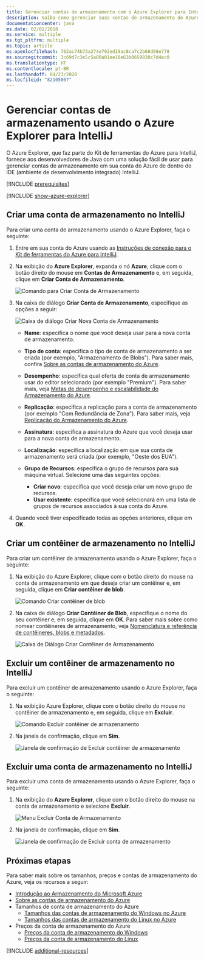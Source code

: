 ```yaml
---
title: Gerenciar contas de armazenamento com o Azure Explorer para IntelliJ
description: Saiba como gerenciar suas contas de armazenamento do Azure usando o Azure Explorer para IntelliJ.
documentationcenter: java
ms.date: 02/01/2018
ms.service: multiple
ms.tgt_pltfrm: multiple
ms.topic: article
ms.openlocfilehash: 762ac74b73a274e792ed19ac8ca7c2b68d98e778
ms.sourcegitcommit: 3c69d7c3e5c5a00a01ee18e63b0659830c7d4ec0
ms.translationtype: HT
ms.contentlocale: pt-BR
ms.lasthandoff: 04/23/2020
ms.locfileid: "82105067"
---
```

# <a name="manage-storage-accounts-by-using-the-azure-explorer-for-intellij"></a>Gerenciar contas de armazenamento usando o Azure Explorer para IntelliJ

O Azure Explorer, que faz parte do Kit de ferramentas do Azure para IntelliJ, fornece aos desenvolvedores de Java com uma solução fácil de usar para gerenciar contas de armazenamento em sua conta do Azure de dentro do IDE (ambiente de desenvolvimento integrado) IntelliJ.

[!INCLUDE [prerequisites](includes/prerequisites.md)]

[!INCLUDE [show-azure-explorer](includes/show-azure-explorer.md)]

## <a name="create-a-storage-account-in-intellij"></a>Criar uma conta de armazenamento no IntelliJ

Para criar uma conta de armazenamento usando o Azure Explorer, faça o seguinte:

1. Entre em sua conta do Azure usando as [Instruções de conexão para o Kit de ferramentas do Azure para IntelliJ]. 

2. Na exibição do **Azure Explorer**, expanda o nó **Azure**, clique com o botão direito do mouse em **Contas de Armazenamento** e, em seguida, clique em **Criar Conta de Armazenamento**.

   ![Comando para Criar Conta de Armazenamento][CS01]

3. Na caixa de diálogo **Criar Conta de Armazenamento**, especifique as opções a seguir:

   ![Caixa de diálogo Criar Nova Conta de Armazenamento][CS02]

   * **Name**: especifica o nome que você deseja usar para a nova conta de armazenamento.

   * **Tipo de conta**: especifica o tipo de conta de armazenamento a ser criada (por exemplo, "Armazenamento de Blobs"). Para saber mais, confira [Sobre as contas de armazenamento do Azure]. 

   * **Desempenho**: especifica qual oferta de conta de armazenamento usar do editor selecionado (por exemplo "Premium"). Para saber mais, veja [Metas de desempenho e escalabilidade do Armazenamento do Azure]. 

   * **Replicação**: especifica a replicação para a conta de armazenamento (por exemplo "Com Redundância de Zona"). Para saber mais, veja [Replicação do Armazenamento do Azure]. 

   * **Assinatura**: especifica a assinatura do Azure que você deseja usar para a nova conta de armazenamento.

   * **Localização**: especifica a localização em que sua conta de armazenamento será criada (por exemplo, "Oeste dos EUA").

   * **Grupo de Recursos**: especifica o grupo de recursos para sua máquina virtual. Selecione uma das seguintes opções:
      * **Criar novo**: especifica que você deseja criar um novo grupo de recursos.
      * **Usar existente**: especifica que você selecionará em uma lista de grupos de recursos associados à sua conta do Azure.

4. Quando você tiver especificado todas as opções anteriores, clique em **OK**.

## <a name="create-a-storage-container-in-intellij"></a>Criar um contêiner de armazenamento no IntelliJ

Para criar um contêiner de armazenamento usando o Azure Explorer, faça o seguinte:

1. Na exibição do Azure Explorer, clique com o botão direito do mouse na conta de armazenamento em que deseja criar um contêiner e, em seguida, clique em **Criar contêiner de blob**.

   ![Comando Criar contêiner de blob][CC01]

2. Na caixa de diálogo **Criar Contêiner de Blob**, especifique o nome do seu contêiner e, em seguida, clique em **OK**. Para saber mais sobre como nomear contêineres de armazenamento, veja [Nomenclatura e referência de contêineres, blobs e metadados].

   ![Caixa de Diálogo Criar Contêiner de Armazenamento][CC02]

## <a name="delete-a-storage-container-in-intellij"></a>Excluir um contêiner de armazenamento no IntelliJ

Para excluir um contêiner de armazenamento usando o Azure Explorer, faça o seguinte:

1. Na exibição Azure Explorer, clique com o botão direito do mouse no contêiner de armazenamento e, em seguida, clique em **Excluir**.

   ![Comando Excluir contêiner de armazenamento][DC01]

2. Na janela de confirmação, clique em **Sim**.

   ![Janela de confirmação de Excluir contêiner de armazenamento][DC02]

## <a name="delete-a-storage-account-in-intellij"></a>Excluir uma conta de armazenamento no IntelliJ

Para excluir uma conta de armazenamento usando o Azure Explorer, faça o seguinte:

1. Na exibição do **Azure Explorer**, clique com o botão direito do mouse na conta de armazenamento e selecione **Excluir**.

   ![Menu Excluir Conta de Armazenamento][DS01]

2. Na janela de confirmação, clique em **Sim**.

   ![Janela de confirmação de Excluir conta de armazenamento][DS02]

## <a name="next-steps"></a>Próximas etapas

Para saber mais sobre os tamanhos, preços e contas de armazenamento do Azure, veja os recursos a seguir:

* [Introdução ao Armazenamento do Microsoft Azure]
* [Sobre as contas de armazenamento do Azure]
* Tamanhos de conta de armazenamento do Azure
  * [Tamanhos das contas de armazenamento do Windows no Azure]
  * [Tamanhos das contas de armazenamento do Linux no Azure]
* Preços da conta de armazenamento do Azure
  * [Preços da conta de armazenamento do Windows]
  * [Preços da conta de armazenamento do Linux]

[!INCLUDE [additional-resources](includes/additional-resources.md)]

<!-- URL List -->

[Instruções de conexão para o Kit de ferramentas do Azure para IntelliJ]: ./sign-in-instructions.md
[Introdução ao Armazenamento do Microsoft Azure]: /azure/storage/common/storage-introduction
[Sobre as contas de armazenamento do Azure]: /azure/storage/storage-create-storage-account
[Replicação do Armazenamento do Azure]: /azure/storage/storage-redundancy
[Metas de desempenho e escalabilidade do Armazenamento do Azure]: /azure/storage/storage-scalability-targets
[Nomenclatura e referência de contêineres, blobs e metadados]: https://go.microsoft.com/fwlink/?LinkId=255555

[Tamanhos das contas de armazenamento do Windows no Azure]: /azure/virtual-machines/virtual-machines-windows-sizes
[Tamanhos das contas de armazenamento do Linux no Azure]: /azure/virtual-machines/virtual-machines-linux-sizes
[Preços da conta de armazenamento do Windows]: https://azure.microsoft.com/pricing/details/virtual-machines/windows/
[Preços da conta de armazenamento do Linux]: https://azure.microsoft.com/pricing/details/virtual-machines/linux/

<!-- IMG List -->

[CS01]: media/managing-storage-accounts-using-azure-explorer/CS01.png
[CS02]: media/managing-storage-accounts-using-azure-explorer/CS02.png
[CC01]: media/managing-storage-accounts-using-azure-explorer/CC01.png
[CC02]: media/managing-storage-accounts-using-azure-explorer/CC02.png

[DS01]: media/managing-storage-accounts-using-azure-explorer/DS01.png
[DS02]: media/managing-storage-accounts-using-azure-explorer/DS02.png
[DC01]: media/managing-storage-accounts-using-azure-explorer/DC01.png
[DC02]: media/managing-storage-accounts-using-azure-explorer/DC02.png
